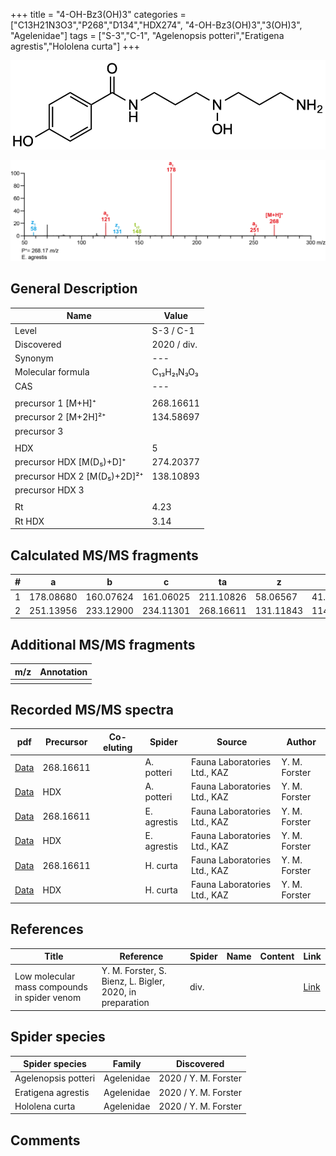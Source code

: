 +++
title = "4-OH-Bz3(OH)3"
categories = ["C13H21N3O3","P268","D134","HDX274",
"4-OH-Bz3(OH)3","3(OH)3",
"Agelenidae"]
tags = ["S-3","C-1",
"Agelenopsis potteri","Eratigena agrestis","Hololena curta"]
+++

![](/img/4-OH-Bz3(OH)3.png)

![](/img_MSMS/268_4-OH-Bz3(OH)3_Ea.png?classes=border)

## General Description

| Name                        | Value       |
|-----------------------------|-------------|
| Level                       | S-3 / C-1   |
| Discovered                  | 2020 / div. |
| Synonym                     | ---         |
| Molecular formula           | C₁₃H₂₁N₃O₃  |
| CAS                         | ---         |
|                             |             |
| precursor 1 [M+H]⁺          | 268.16611   |
| precursor 2 [M+2H]²⁺        | 134.58697   |
| precursor 3                 |             |
|                             |             |
| HDX                         | 5           |
| precursor HDX   [M(D₅)+D]⁺   | 274.20377   |
| precursor HDX 2 [M(D₅)+2D]²⁺ | 138.10893   |
| precursor HDX 3             |             |
|                             |             |
| Rt                          | 4.23        |
| Rt HDX                      | 3.14            |

## Calculated MS/MS fragments

| # | a         | b         | c         | ta        | z         | y         | tz        |
|---|-----------|-----------|-----------|-----------|-----------|-----------|-----------|
| 1 | 178.08680 | 160.07624 | 161.06025 | 211.10826 | 58.06567  | 41.03912  | 91.08713  |
| 2 | 251.13956 | 233.12900 | 234.11301 | 268.16611 | 131.11843 | 114.09188 | 148.14498 |

## Additional MS/MS fragments

| m/z | Annotation |
|-----|------------|
|     |            |

## Recorded MS/MS spectra

| pdf                                              | Precursor | Co-eluting | Spider      | Source                       | Author        |
|--------------------------------------------------|-----------|------------|-------------|------------------------------|---------------|
| [Data](/pdf/A-potteri/268_4-OH-Bz3(OH)3_Ap.pdf) | 268.16611 |           | A. potteri | Fauna Laboratories Ltd., KAZ | Y. M. Forster |
| [Data](/pdf/A-potteri/268_4-OH-Bz3(OH)3_Ap_HDX.pdf) | HDX |           | A. potteri | Fauna Laboratories Ltd., KAZ | Y. M. Forster |
| [Data](/pdf/E-agrestis/268_4-OH-Bz3(OH)3_Ea.pdf) | 268.16611 |            | E. agrestis | Fauna Laboratories Ltd., KAZ | Y. M. Forster |
| [Data](/pdf/E-agrestis/268_4-OH-Bz3(OH)3_Ea_HDX.pdf) | HDX |            | E. agrestis | Fauna Laboratories Ltd., KAZ | Y. M. Forster |
| [Data](/pdf/H-curta/268_4-OH-Bz3(OH)3_Hc.pdf) | 268.16611 |           | H. curta | Fauna Laboratories Ltd., KAZ | Y. M. Forster |
| [Data](/pdf/H-curta/268_4-OH-Bz3(OH)3_Hc_HDX.pdf) | HDX |           | H. curta | Fauna Laboratories Ltd., KAZ | Y. M. Forster |

## References

| Title | Reference | Spider | Name | Content | Link |
|-------|-----------|--------|------|---------|------|
| Low molecular mass compounds in spider venom      | Y. M. Forster, S. Bienz, L. Bigler, 2020, in preparation          | div.       |   |   | [Link](unknown) |

## Spider species

| Spider species     | Family     | Discovered           |
|--------------------|------------|----------------------|
| Agelenopsis potteri | Agelenidae | 2020 / Y. M. Forster |
| Eratigena agrestis | Agelenidae | 2020 / Y. M. Forster |
| Hololena curta | Agelenidae | 2020 / Y. M. Forster |

## Comments